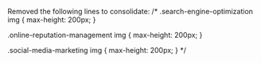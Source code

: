 <!-- # Horiseon-Repo
Challenge 1 repository upload.
File is an HTML website given by our instructors to clean out redundant code. 
Removed redundant h3 and img lines for benefit, added benefit class to html in order to reflect updates as well as updated images to reflect accessible alt image text. Removed redundant image assignments in css stylesheet.

Removed the following lines:

.benefit-lead h3 {
   margin-bottom: 10px;
   text-align: center;
}
 
.benefit-brand h3 {
   margin-bottom: 10px;
   text-align: center;
}
 
/* .benefit-cost h3 {
   margin-bottom: 10px;
   text-align: center;
} */
/* Removed duplicate code */

Replaced with and updated font color: 

.benefit h3 {
   margin-bottom: 10px;
   text-align: center;
   margin-bottom: 32px;
   color: #ffffff; 
}

Updated HTML to reflect new benefit class:

     <div class="benefit">
           <h3>Brand Awareness</h3>
           <img src="./assets/images/brand-awareness.png" />
           <p>
               Users find your business through paid and organic searches, increasing the search ranking and visibility for your business.
           </p>
       </div>
       <div class="benefit">
           <h3>Cost Management</h3>
           <img src="./assets/images/cost-management.png" />
           <p>
               As the search ranking for your business increases, your advertising costs decrease, and you no longer need to advertise your page.
           </p>
       </div>

Updated images to have alt text:

           <img src="./assets/images/search-engine-optimization.jpg" class="float-left"alt="image with a notepad regarding SEO" />
           <h2>Search Engine Optimization</h2>
           <p>
               The dominance of mobile internet use means that users are searching for the right business as they travel, shop, or sit on their couch at home. Search Engine Optimization (SEO) allows you to increase your visibility and find the right customers for your business.
           </p>
       </div>
       <div id="online-reputation-management" class="online-reputation-management">
           <img src="./assets/images/online-reputation-management.jpg" class="float-right" alt="image with of a laptop with 'reputation' at the top" />
           <h2>Online Reputation Management</h2>
           <p>
               The web is full of opinions, and some of these can be negative. Social media allows anyone with an internet connection to say whatever they want about your business. Online Reputation Management gives you the control over what potential customers see when they search for your business.
           </p>
       </div>
       <div id="social-media-marketing" class="social-media-marketing">
           <img src="./assets/images/social-media-marketing.jpg" class="float-left" alt="image with various social media phrases" /> -->

Removed the following lines to consolidate:
/* 
.search-engine-optimization img {
    max-height: 200px;
}

.online-reputation-management img {
    max-height: 200px;
}

.social-media-marketing img {
    max-height: 200px;
} */
